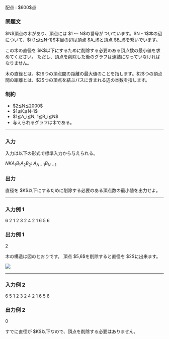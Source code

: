 
<div>

<span>

<span>

<p>
配点 : $600$点
</p>

<div>

<section>

### **問題文**

<p>
$N$頂点の木があり、頂点には $1 ～ N$の番号がついています。$N - 1$本の辺について、$i (1≦i≦N-1)$本目の辺は頂点 $A_i$と頂点 $B_i$を繋いでいます。
</p>

<p>
この木の直径を $K$以下にするために削除する必要のある頂点数の最小値を求めてください。
ただし、頂点を削除した後のグラフは連結になっていなければなりません。
</p>

<p>
木の直径とは、$2$つの頂点間の距離の最大値のことを指します。$2$つの頂点間の距離とは、$2$つの頂点を結ぶパスに含まれる辺の本数を指します。
</p>

</section>

</div>

<div>

<section>

### **制約**

<ul>

<li>
$2≦N≦2000$
</li>

<li>
$1≦K≦N-1$
</li>

<li>
$1≦A_i≦N, 1≦B_i≦N$
</li>

<li>
与えられるグラフは木である。
</li>

</ul>

</section>

</div>

---

<div>

<div>

<section>

### **入力**

<p>
入力は以下の形式で標準入力から与えられる。
</p>

<div>

$N$$K$$A_1$$B_1$$A_2$$B_2$:
$A_{N-1}$$B_{N-1}$
</div>

</section>

</div>

<div>

<section>

### **出力**

<p>
直径を $K$以下にするために削除する必要のある頂点数の最小値を出力せよ。
</p>

</section>

</div>

</div>

---

<div>

<section>

### **入力例 1**

<div>

6 2
1 2
3 2
4 2
1 6
5 6

</div>

</section>

</div>

<div>

<section>

### **出力例 1**

<div>

2

</div>

<p>
木の構造は図のとおりです。
頂点 $5,6$を削除すると直径を $2$に出来ます。
</p>

<div>

<img src="https://agc001.contest.atcoder.jp/img/agc/001/Gg9pvPKw/ctree.png">

</img>

</div>

</section>

</div>

---

<div>

<section>

### **入力例 2**

<div>

6 5
1 2
3 2
4 2
1 6
5 6

</div>

</section>

</div>

<div>

<section>

### **出力例 2**

<div>

0

</div>

<p>
すでに直径が $K$以下なので、頂点を削除する必要はありません。
</p>

</section>

</div>

</span>

</span>

</div>
